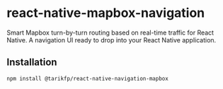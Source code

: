 # react-native-mapbox-navigation

Smart Mapbox turn-by-turn routing based on real-time traffic for React Native. A navigation UI ready to drop into your React Native application.

## Installation

```sh
npm install @tarikfp/react-native-navigation-mapbox
```

